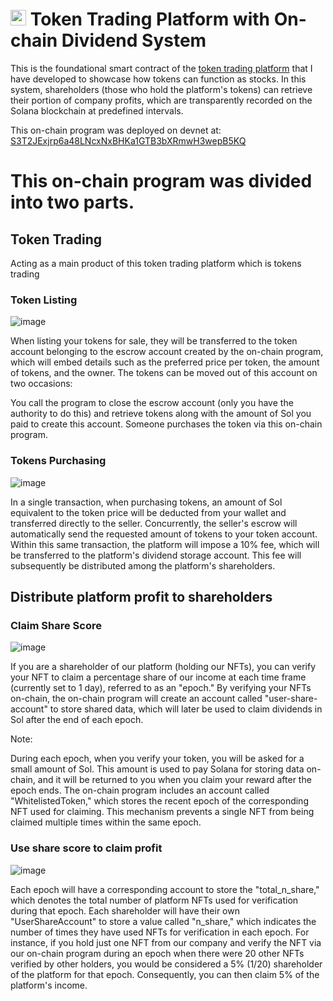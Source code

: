 # <img src="https://cryptologos.cc/logos/solana-sol-logo.png?v=025" with="25" height="25"> Token Trading Platform with On-chain Dividend System

This is the foundational smart contract of the [token trading platform](https://s3t-trade.vercel.app/) that I have developed to showcase how tokens can function as stocks. In this system, shareholders (those who hold the platform's tokens) can retrieve their portion of company profits, which are transparently recorded on the Solana blockchain at predefined intervals.

This on-chain program was deployed on devnet at: [S3T2JExjrp6a48LNcxNxBHKa1GTB3bXRmwH3wepB5KQ](https://solscan.io/account/S3T2JExjrp6a48LNcxNxBHKa1GTB3bXRmwH3wepB5KQ?cluster=devnet)

# This on-chain program was divided into two parts.

## Token Trading
Acting as a main product of this token trading platform which is tokens trading

### Token Listing

![image](https://github.com/KKQanT/ft-trading/assets/71139706/1f035c2c-ee7a-445b-90f5-9701c9e87863)


When listing your tokens for sale, they will be transferred to the token account belonging to the escrow account created by the on-chain program, which will embed details such as the preferred price per token, the amount of tokens, and the owner. The tokens can be moved out of this account on two occasions:

You call the program to close the escrow account (only you have the authority to do this) and retrieve tokens along with the amount of Sol you paid to create this account.
Someone purchases the token via this on-chain program.

### Tokens Purchasing

![image](https://github.com/KKQanT/ft-trading/assets/71139706/0d2ce665-c1ba-4511-8d35-998e60d57a70)

In a single transaction, when purchasing tokens, an amount of Sol equivalent to the token price will be deducted from your wallet and transferred directly to the seller. Concurrently, the seller's escrow will automatically send the requested amount of tokens to your token account. Within this same transaction, the platform will impose a 10% fee, which will be transferred to the platform's dividend storage account. This fee will subsequently be distributed among the platform's shareholders.

## Distribute platform profit to shareholders

### Claim Share Score

![image](https://github.com/KKQanT/ft-trading/assets/71139706/5aa0945c-df73-408c-afe3-4d91c71eacd7)

If you are a shareholder of our platform (holding our NFTs), you can verify your NFT to claim a percentage share of our income at each time frame (currently set to 1 day), referred to as an "epoch." By verifying your NFTs on-chain, the on-chain program will create an account called "user-share-account" to store shared data, which will later be used to claim dividends in Sol after the end of each epoch.

Note:

During each epoch, when you verify your token, you will be asked for a small amount of Sol. This amount is used to pay Solana for storing data on-chain, and it will be returned to you when you claim your reward after the epoch ends.
The on-chain program includes an account called "WhitelistedToken," which stores the recent epoch of the corresponding NFT used for claiming. This mechanism prevents a single NFT from being claimed multiple times within the same epoch.

### Use share score to claim profit

![image](https://github.com/KKQanT/ft-trading/assets/71139706/8b070353-d414-4ea9-90f9-8c157e00f92d)

Each epoch will have a corresponding account to store the "total_n_share," which denotes the total number of platform NFTs used for verification during that epoch. Each shareholder will have their own "UserShareAccount" to store a value called "n_share," which indicates the number of times they have used NFTs for verification in each epoch. For instance, if you hold just one NFT from our company and verify the NFT via our on-chain program during an epoch when there were 20 other NFTs verified by other holders, you would be considered a 5% (1/20) shareholder of the platform for that epoch. Consequently, you can then claim 5% of the platform's income.

